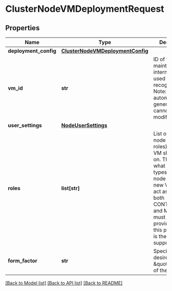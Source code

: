 # ClusterNodeVMDeploymentRequest

## Properties
Name | Type | Description | Notes
------------ | ------------- | ------------- | -------------
**deployment_config** | [**ClusterNodeVMDeploymentConfig**](ClusterNodeVMDeploymentConfig.md) |  | 
**vm_id** | **str** | ID of the VM maintained internally and used to recognize it. Note: This is automatically generated and cannot be modified.  | [optional] 
**user_settings** | [**NodeUserSettings**](NodeUserSettings.md) |  | [optional] 
**roles** | **list[str]** | List of cluster node role (or roles) which the VM should take on. They specify what type (or types) of cluster node which the new VM should act as. Currently both CONTROLLER and MANAGER must be provided, since this permutation is the only one supported now.  | 
**form_factor** | **str** | Specifies the desired \&quot;size\&quot; of the VM  | [optional] [default to 'MEDIUM']

[[Back to Model list]](../README.md#documentation-for-models) [[Back to API list]](../README.md#documentation-for-api-endpoints) [[Back to README]](../README.md)

